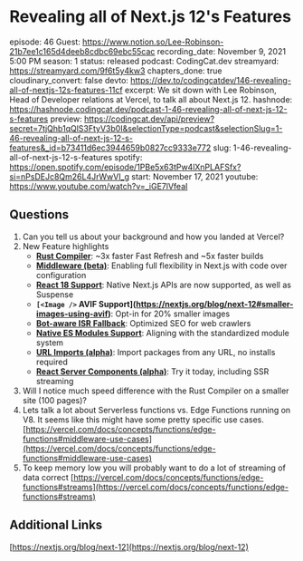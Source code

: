 # Revealing all of Next.js 12's Features

episode: 46
Guest: https://www.notion.so/Lee-Robinson-21b7ee1c165d4deeb8cdbc69ebc55cac
recording_date: November 9, 2021 5:00 PM
season: 1
status: released
podcast: CodingCat.dev
streamyard: https://streamyard.com/9f6t5y4kw3
chapters_done: true
cloudinary_convert: false
devto: https://dev.to/codingcatdev/146-revealing-all-of-nextjs-12s-features-11cf
excerpt: We sit down with Lee Robinson, Head of Developer relations at Vercel, to talk all about Next.js 12.
hashnode: https://hashnode.codingcat.dev/podcast-1-46-revealing-all-of-next-js-12-s-features
preview: https://codingcat.dev/api/preview?secret=7tjQhb1qQlS3FtyV3b0I&selectionType=podcast&selectionSlug=1-46-revealing-all-of-next-js-12-s-features&_id=b73411d6ec3944659b0827cc9333e772
slug: 1-46-revealing-all-of-next-js-12-s-features
spotify: https://open.spotify.com/episode/1PBe5x63tPw4lXnPLAFSfx?si=nPsDEJc8Qm26L4JrWwVI_g
start: November 17, 2021
youtube: https://www.youtube.com/watch?v=_iGE7lVfeaI

## Questions

1. Can you tell us about your background and how you landed at Vercel?
2. New Feature highlights
    - **[Rust Compiler](https://nextjs.org/blog/next-12#faster-builds-and-fast-refresh-with-rust-compiler)**: ~3x faster Fast Refresh and ~5x faster builds
    - **[Middleware (beta)](https://nextjs.org/blog/next-12#introducing-middleware)**: Enabling full flexibility in Next.js with code over configuration
    - **[React 18 Support](https://nextjs.org/blog/next-12#preparing-for-react-18)**: Native Next.js APIs are now supported, as well as Suspense
    - **`[<Image />` AVIF Support](https://nextjs.org/blog/next-12#smaller-images-using-avif)**: Opt-in for 20% smaller images
    - **[Bot-aware ISR Fallback](https://nextjs.org/blog/next-12#bot-aware-isr-fallback)**: Optimized SEO for web crawlers
    - **[Native ES Modules Support](https://nextjs.org/blog/next-12#es-modules-support-and-url-imports)**: Aligning with the standardized module system
    - **[URL Imports (alpha)](https://nextjs.org/blog/next-12#url-imports)**: Import packages from any URL, no installs required
    - **[React Server Components (alpha)](https://nextjs.org/blog/next-12#react-server-components)**: Try it today, including SSR streaming
3. Will I notice much speed difference with the Rust Compiler on a smaller site (100 pages)?
4. Lets talk a lot about Serverless functions vs. Edge Functions running on V8. It seems like this might have some pretty specific use cases. 
[https://vercel.com/docs/concepts/functions/edge-functions#middleware-use-cases](https://vercel.com/docs/concepts/functions/edge-functions#middleware-use-cases)
5. To keep memory low you will probably want to do a lot of streaming of data correct
[https://vercel.com/docs/concepts/functions/edge-functions#streams](https://vercel.com/docs/concepts/functions/edge-functions#streams)

## Additional Links

[https://nextjs.org/blog/next-12](https://nextjs.org/blog/next-12)